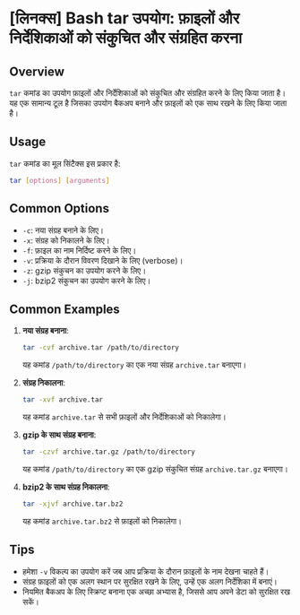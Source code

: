 # [लिनक्स] Bash tar उपयोग: फ़ाइलों और निर्देशिकाओं को संकुचित और संग्रहित करना

## Overview
`tar` कमांड का उपयोग फ़ाइलों और निर्देशिकाओं को संकुचित और संग्रहित करने के लिए किया जाता है। यह एक सामान्य टूल है जिसका उपयोग बैकअप बनाने और फ़ाइलों को एक साथ रखने के लिए किया जाता है।

## Usage
`tar` कमांड का मूल सिंटैक्स इस प्रकार है:

```bash
tar [options] [arguments]
```

## Common Options
- `-c`: नया संग्रह बनाने के लिए।
- `-x`: संग्रह को निकालने के लिए।
- `-f`: फ़ाइल का नाम निर्दिष्ट करने के लिए।
- `-v`: प्रक्रिया के दौरान विवरण दिखाने के लिए (verbose)।
- `-z`: gzip संकुचन का उपयोग करने के लिए।
- `-j`: bzip2 संकुचन का उपयोग करने के लिए।

## Common Examples
1. **नया संग्रह बनाना**:
   ```bash
   tar -cvf archive.tar /path/to/directory
   ```
   यह कमांड `/path/to/directory` का एक नया संग्रह `archive.tar` बनाएगा।

2. **संग्रह निकालना**:
   ```bash
   tar -xvf archive.tar
   ```
   यह कमांड `archive.tar` से सभी फ़ाइलों और निर्देशिकाओं को निकालेगा।

3. **gzip के साथ संग्रह बनाना**:
   ```bash
   tar -czvf archive.tar.gz /path/to/directory
   ```
   यह कमांड `/path/to/directory` का एक gzip संकुचित संग्रह `archive.tar.gz` बनाएगा।

4. **bzip2 के साथ संग्रह निकालना**:
   ```bash
   tar -xjvf archive.tar.bz2
   ```
   यह कमांड `archive.tar.bz2` से फ़ाइलों को निकालेगा।

## Tips
- हमेशा `-v` विकल्प का उपयोग करें जब आप प्रक्रिया के दौरान फ़ाइलों के नाम देखना चाहते हैं।
- संग्रह फ़ाइलों को एक अलग स्थान पर सुरक्षित रखने के लिए, उन्हें एक अलग निर्देशिका में बनाएं।
- नियमित बैकअप के लिए स्क्रिप्ट बनाना एक अच्छा अभ्यास है, जिससे आप अपने डेटा को सुरक्षित रख सकें।